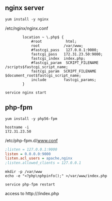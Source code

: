 

nginx server
------------
```
yum install -y nginx
```

/etc/nginx/nginx.conf
```nginxconf
        location ~ \.php$ {
            #root           html;
            root           /var/www;
            #fastcgi_pass   127.0.0.1:9000;
            fastcgi_pass   172.31.23.50:9000;
            fastcgi_index  index.php;
            #fastcgi_param  SCRIPT_FILENAME  /scripts$fastcgi_script_name;
            fastcgi_param  SCRIPT_FILENAME $document_root$fastcgi_script_name;
            include        fastcgi_params;
        }
```

```
service nginx start
```


php-fpm
-------------------

```
yum install -y php56-fpm
```
```
hostname -i
172.31.23.50
```

/etc/php-fpm.d/www.conf

```ini
;listen = 127.0.0.1:9000
listen = 0.0.0.0:9000
listen.acl_users = apache,nginx
;listen.allowed_clients = 127.0.0.1
```

```
mkdir -p /var/www
echo -e "<?php\nphpinfo();" >/var/www/index.php
```

```
service php-fpm restart
```



access to http&#58;//<nignxglobalip>/index.php
